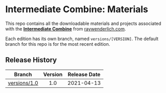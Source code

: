 # Intermediate Combine: Materials

This repo contains all the downloadable materials and projects associated with the **[Intermediate Combine](https://www.raywenderlich.com/21773708-intermediate-combine)** from [raywenderlich.com](https://www.raywenderlich.com).

Each edition has its own branch, named `versions/[VERSION]`. The default branch for this repo is for the most recent edition.

## Release History

| Branch                                                                                  | Version | Release Date |
| --------------------------------------------------------------------------------------- |:-------:|:------------:|
| [versions/1.0](https://github.com/raywenderlich/video-com2-materials/tree/versions/1.0) | 1.0     | 2021-04-13   |
